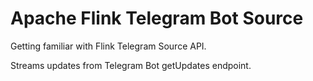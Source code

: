 # Apache Flink Telegram Bot Source

Getting familiar with Flink Telegram Source API.

Streams updates from Telegram Bot getUpdates endpoint.